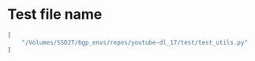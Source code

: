 # Test file name

```json
[
    "/Volumes/SSD2T/bgp_envs/repos/youtube-dl_17/test/test_utils.py"
]
```
